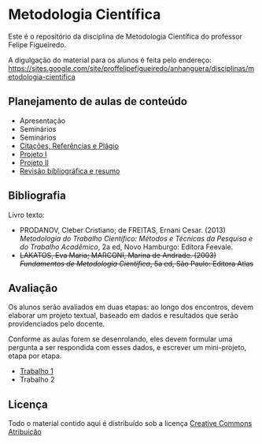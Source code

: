 # Metodologia Científica #

Este é o repositório da disciplina de Metodologia Científica do professor Felipe Figueiredo.

A digulgação do material para os alunos é feita pelo endereço: https://sites.google.com/site/proffelipefigueiredo/anhanguera/disciplinas/metodologia-cientifica

## Planejamento de aulas de conteúdo ##

* Apresentação
* Seminários
* Seminários
* [Citações, Referências e Plágio][]
* [Projeto I][]
* [Projeto II][]
* [Revisão bibliográfica e resumo][]

[Introdução: conhecimento]: Aulas/MC-Intro.pdf
[Métodos científicos]: Aulas/MC-Metodos.pdf
[Revisão bibliográfica e resumo]: Aulas/MC-Revisao_resumo.pdf
[Problema, Hipóteses, variáveis]: Aulas/MC-Hipoteses_variaveis.pdf
[Etapas, Planejamento, Fracassos]: Aulas/MC-Etapas.pdf
[EDA]: Aulas/MC-EDA.pdf
[Projeto I]: Aulas/MC-ProjetoI.pdf
[Projeto II]: Aulas/MC-ProjetoII.pdf
[Citações, Referências e Plágio]: Aulas/MC-Referencias.pdf
[Tópicos de busca bibliográfica]: Aulas/MC-Busca.pdf
[Tópicos de escrita científica]: Aulas/MC-Escrita.pdf
[Indicadores em Ciência]: Aulas/MC-Indicadores.pdf

## Bibliografia ##

Livro texto:

* PRODANOV, Cleber Cristiano; de FREITAS, Ernani Cesar. (2013) *Metodologia do Trabalho Científico: Métodos e Técnicas da Pesquisa e do Trabalho Acadêmico*, 2a ed, Novo Hamburgo: Editora Feevale.
* ~~LAKATOS, Eva Maria; MARCONI, Marina de Andrade. (2003) *Fundamentos de Metodologia Científica*, 5a ed, São Paulo: Editora Atlas~~

## Avaliação ##

Os alunos serão avaliados em duas etapas: ao longo dos encontros, devem elaborar um projeto textual, baseado em dados e resultados que serão providenciados pelo docente.

Conforme as aulas forem se desenrolando, eles devem formular uma pergunta a ser respondida com esses dados, e escrever um mini-projeto, etapa por etapa.

- [Trabalho 1][]
- Trabalho 2

[Trabalho 1]: UNIAN/Trabalhos/MC-Trabalho1.pdf

## Licença
Todo o material contido aqui é distribuído sob a licença [Creative Commons Atribuição](http://creativecommons.org/licenses/by/4.0/deed.pt_BR)
